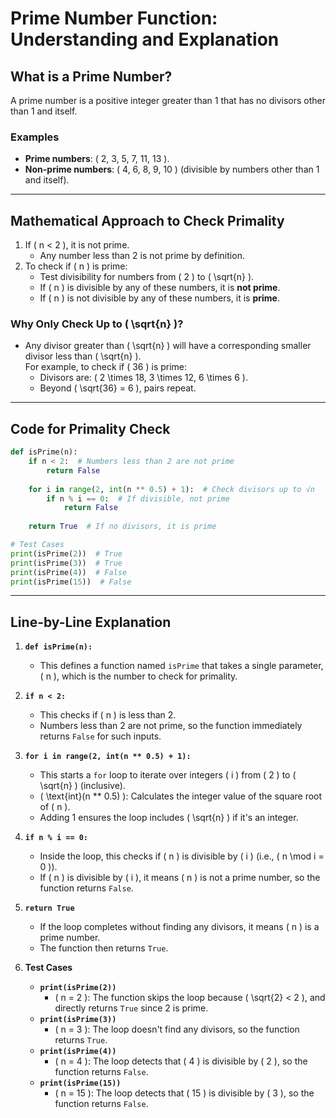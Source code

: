 # **Prime Number Function: Understanding and Explanation**

## **What is a Prime Number?**  
A prime number is a positive integer greater than 1 that has no divisors other than 1 and itself.  

### **Examples**  
- **Prime numbers**: \( 2, 3, 5, 7, 11, 13 \).  
- **Non-prime numbers**: \( 4, 6, 8, 9, 10 \) (divisible by numbers other than 1 and itself).  

---

## **Mathematical Approach to Check Primality**  
1. If \( n < 2 \), it is not prime.  
   - Any number less than 2 is not prime by definition.  
2. To check if \( n \) is prime:  
   - Test divisibility for numbers from \( 2 \) to \( \sqrt{n} \).  
   - If \( n \) is divisible by any of these numbers, it is **not prime**.  
   - If \( n \) is not divisible by any of these numbers, it is **prime**.  

### **Why Only Check Up to \( \sqrt{n} \)?**  
- Any divisor greater than \( \sqrt{n} \) will have a corresponding smaller divisor less than \( \sqrt{n} \).  
  For example, to check if \( 36 \) is prime:  
  - Divisors are: \( 2 \times 18, 3 \times 12, 6 \times 6 \).  
  - Beyond \( \sqrt{36} = 6 \), pairs repeat.  

---

## **Code for Primality Check**

```python
def isPrime(n):
    if n < 2:  # Numbers less than 2 are not prime
        return False
    
    for i in range(2, int(n ** 0.5) + 1):  # Check divisors up to √n
        if n % i == 0:  # If divisible, not prime
            return False
        
    return True  # If no divisors, it is prime

# Test Cases
print(isPrime(2))  # True
print(isPrime(3))  # True
print(isPrime(4))  # False
print(isPrime(15))  # False
```

---

## **Line-by-Line Explanation**

1. **`def isPrime(n):`**  
   - This defines a function named `isPrime` that takes a single parameter, \( n \), which is the number to check for primality.

2. **`if n < 2:`**  
   - This checks if \( n \) is less than 2.  
   - Numbers less than 2 are not prime, so the function immediately returns `False` for such inputs.

3. **`for i in range(2, int(n ** 0.5) + 1):`**  
   - This starts a `for` loop to iterate over integers \( i \) from \( 2 \) to \( \sqrt{n} \) (inclusive).  
   - \( \text{int}(n ** 0.5) \): Calculates the integer value of the square root of \( n \).  
   - Adding 1 ensures the loop includes \( \sqrt{n} \) if it's an integer.

4. **`if n % i == 0:`**  
   - Inside the loop, this checks if \( n \) is divisible by \( i \) (i.e., \( n \mod i = 0 \)).  
   - If \( n \) is divisible by \( i \), it means \( n \) is not a prime number, so the function returns `False`.

5. **`return True`**  
   - If the loop completes without finding any divisors, it means \( n \) is a prime number.  
   - The function then returns `True`.

6. **Test Cases**  
   - **`print(isPrime(2))`**  
     - \( n = 2 \): The function skips the loop because \( \sqrt{2} < 2 \), and directly returns `True` since 2 is prime.  
   - **`print(isPrime(3))`**  
     - \( n = 3 \): The loop doesn't find any divisors, so the function returns `True`.  
   - **`print(isPrime(4))`**  
     - \( n = 4 \): The loop detects that \( 4 \) is divisible by \( 2 \), so the function returns `False`.  
   - **`print(isPrime(15))`**  
     - \( n = 15 \): The loop detects that \( 15 \) is divisible by \( 3 \), so the function returns `False`.
